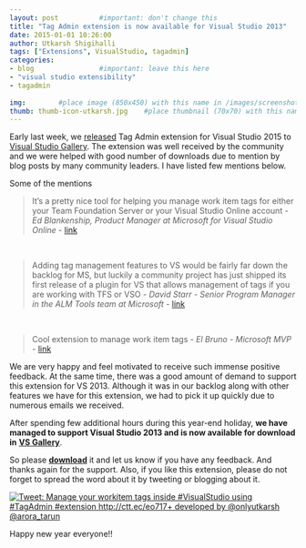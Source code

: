 ```yaml
---
layout: post          #important: don't change this
title: "Tag Admin extension is now available for Visual Studio 2013"
date: 2015-01-01 10:26:00 
author: Utkarsh Shigihalli
tags: ["Extensions", VisualStudio, tagadmin]
categories:
- blog                #important: leave this here
- "visual studio extensibility"
- tagadmin
 
img:        #place image (850x450) with this name in /images/screenshots
thumb: thumb-icon-utkarsh.jpg    #place thumbnail (70x70) with this name in /images/screenshotsthumbs/
---
```

 
Early last week, we [released](http://www.visualstudiogeeks.com/blog/tagadmin/visualstudio-tags-administration-using-extension-tagadmin/) Tag Admin extension for Visual Studio 2015 to [Visual Studio Gallery](https://visualstudiogallery.msdn.microsoft.com/057740ff-86be-4a44-b2bb-7e6d68b75455). The extension was well received by the community and we were helped with good number of downloads due to mention by blog posts by many community leaders. I have listed few mentions below.
<!--more-->

Some of the mentions

> It’s a pretty nice tool for helping you manage work item tags for either your Team Foundation Server or your Visual Studio Online account - *Ed Blankenship, Product Manager at Microsoft for Visual Studio Online* - [link](http://www.edsquared.com/2014/12/24/New+Work+Item+Tag+Manager+Visual+Studio+Extension.aspx)

<br/>

> Adding tag management features to VS would be fairly far down the backlog for MS, but luckily a community project has just shipped its first release of a plugin for VS that allows management of tags if you are working with TFS or VSO - *David Starr - Senior Program Manager in the ALM Tools team at Microsoft* - [link](http://elegantcode.com/2014/12/24/manage-work-item-tags-in-visual-studio/)

<br/>

> Cool extension to manage work item tags - *El Bruno - Microsoft MVP* - [link](http://elbruno.com/2014/12/23/vs2015-tag-admin-cool-extension-to-manage-workitems-tags/)

We are very happy and feel motivated to receive such immense positive feedback. At the same time, there was a good amount of demand to support this extension for VS 2013. Although it was in our backlog along with other features we have for this extension, we had to pick it up quickly due to numerous emails we received. 

After spending few additional hours during this year-end holiday, **we have managed to support Visual Studio 2013 and is now available for download in** [**VS Gallery**](https://visualstudiogallery.msdn.microsoft.com/3821cea9-96b4-46e3-9609-ad1d2c344424).

So please [**download**](https://visualstudiogallery.msdn.microsoft.com/3821cea9-96b4-46e3-9609-ad1d2c344424) it and let us know if you have any feedback. And thanks again for the support. Also, if you like this extension, please do not forget to spread the word about it by tweeting or blogging about it. 

<a href="http://ctt.ec/eo717"><img src="http://clicktotweet.com/img/tweet-graphic-4.png" alt="Tweet: Manage your workitem tags inside #VisualStudio using #TagAdmin #extension http://ctt.ec/eo717+ developed by @onlyutkarsh @arora_tarun" /></a>

Happy new year everyone!!
